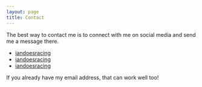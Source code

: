 ```yaml
---
layout: page
title: Contact
---
```


The best way to contact me is to connect with me on social media and send me a message there.

* [<i class="fab fa-facebook"></i> iandoesracing](https://fb.me/iandoesracing)
* [<i class="fab fa-instagram"></i> iandoesracing](https://instagram.com/iandoesracing)
* [<i class="fab fa-twitter"></i> iandoesracing](https://twitter.com/iandoesracing)

If you already have my email address, that can work well too!